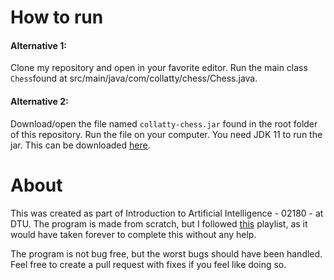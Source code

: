 # How to run

#### Alternative 1:

Clone my repository and open in your favorite editor. Run the main class `Chess`found at 
src/main/java/com/collatty/chess/Chess.java.

#### Alternative 2: 

Download/open the file named `collatty-chess.jar` found in the root folder of this repository. Run the file on your 
computer. You need JDK 11 to run the jar. This can be downloaded [here](https://www.oracle.com/technetwork/java/javase/downloads/jdk11-downloads-5066655.html).




# About

This was created as part of Introduction to Artificial Intelligence - 02180 - at DTU. The program is made from 
scratch, but I followed [this](https://www.youtube.com/playlist?list=PLOJzCFLZdG4zk5d-1_ah2B4kqZSeIlWtt) playlist, as
 it would have
 taken forever to complete this without any help.
 
 The program is not bug free, but the worst bugs should have been handled. Feel free to create a pull request with fixes
 if you feel like doing so.  